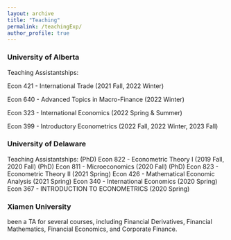 ```yaml
---
layout: archive
title: "Teaching"
permalink: /teachingExp/
author_profile: true
---
```



### University of Alberta 
Teaching Assistantships:

Econ 421 - International Trade (2021 Fall, 2022 Winter)

Econ 640 - Advanced Topics in Macro-Finance (2022 Winter)

Econ 323 - International Economics (2022 Spring & Summer)

Econ 399 - Introductory Econometrics (2022 Fall, 2022 Winter, 2023 Fall)

### University of Delaware 
Teaching Assistantships:
(PhD) Econ 822 - Econometric Theory I (2019 Fall, 2020 Fall)
(PhD) Econ 811 - Microeconomics (2020 Fall)
(PhD) Econ 823 - Econometric Theory II (2021 Spring)
Econ 426 - Mathematical Economic Analysis (2021 Spring)
Econ 340 - International Economics (2020 Spring)
Econ 367 - INTRODUCTION TO ECONOMETRICS (2020 Spring)

### Xiamen University
been a TA for several courses, including Financial Derivatives, Financial Mathematics, Financial Economics, and Corporate Finance.
